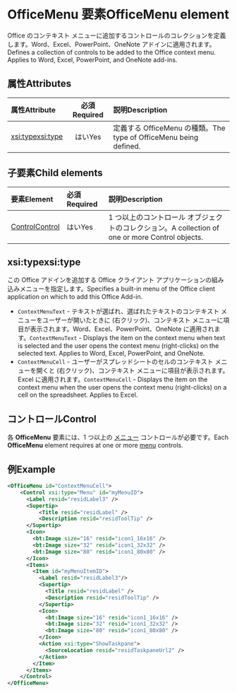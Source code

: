 # <a name="officemenu-element"></a><span data-ttu-id="80f8e-101">OfficeMenu 要素</span><span class="sxs-lookup"><span data-stu-id="80f8e-101">OfficeMenu element</span></span>

<span data-ttu-id="80f8e-p101">Office のコンテキスト メニューに追加するコントロールのコレクションを定義します。Word、Excel、PowerPoint、OneNote アドインに適用されます。</span><span class="sxs-lookup"><span data-stu-id="80f8e-p101">Defines a collection of controls to be added to the Office context menu. Applies to Word, Excel, PowerPoint, and OneNote add-ins.</span></span>

## <a name="attributes"></a><span data-ttu-id="80f8e-104">属性</span><span class="sxs-lookup"><span data-stu-id="80f8e-104">Attributes</span></span>

| <span data-ttu-id="80f8e-105">属性</span><span class="sxs-lookup"><span data-stu-id="80f8e-105">Attribute</span></span>            | <span data-ttu-id="80f8e-106">必須</span><span class="sxs-lookup"><span data-stu-id="80f8e-106">Required</span></span> | <span data-ttu-id="80f8e-107">説明</span><span class="sxs-lookup"><span data-stu-id="80f8e-107">Description</span></span>                          |
|:---------------------|:--------:|:-------------------------------------|
| [<span data-ttu-id="80f8e-108">xsi:type</span><span class="sxs-lookup"><span data-stu-id="80f8e-108">xsi:type</span></span>](#xsitype) | <span data-ttu-id="80f8e-109">はい</span><span class="sxs-lookup"><span data-stu-id="80f8e-109">Yes</span></span>      | <span data-ttu-id="80f8e-110">定義する OfficeMenu の種類。</span><span class="sxs-lookup"><span data-stu-id="80f8e-110">The type of OfficeMenu being defined.</span></span>|

## <a name="child-elements"></a><span data-ttu-id="80f8e-111">子要素</span><span class="sxs-lookup"><span data-stu-id="80f8e-111">Child elements</span></span>

|  <span data-ttu-id="80f8e-112">要素</span><span class="sxs-lookup"><span data-stu-id="80f8e-112">Element</span></span> |  <span data-ttu-id="80f8e-113">必須</span><span class="sxs-lookup"><span data-stu-id="80f8e-113">Required</span></span>  |  <span data-ttu-id="80f8e-114">説明</span><span class="sxs-lookup"><span data-stu-id="80f8e-114">Description</span></span>  |
|:-----|:-----|:-----|
|  [<span data-ttu-id="80f8e-115">Control</span><span class="sxs-lookup"><span data-stu-id="80f8e-115">Control</span></span>](#control)    | <span data-ttu-id="80f8e-116">はい</span><span class="sxs-lookup"><span data-stu-id="80f8e-116">Yes</span></span> |  <span data-ttu-id="80f8e-117">1 つ以上のコントロール オブジェクトのコレクション。</span><span class="sxs-lookup"><span data-stu-id="80f8e-117">A collection of one or more Control objects.</span></span>  |

## <a name="xsitype"></a><span data-ttu-id="80f8e-118">xsi:type</span><span class="sxs-lookup"><span data-stu-id="80f8e-118">xsi:type</span></span>

<span data-ttu-id="80f8e-119">この Office アドインを追加する Office クライアント アプリケーションの組み込みメニューを指定します。</span><span class="sxs-lookup"><span data-stu-id="80f8e-119">Specifies a built-in menu of the Office client application on which to add this Office Add-in.</span></span>

- <span data-ttu-id="80f8e-p102">`ContextMenuText` -  テキストが選ばれ、選ばれたテキストのコンテキスト メニューをユーザーが開いたときに (右クリック)、コンテキスト メニューに項目が表示されます。Word、Excel、PowerPoint、OneNote に適用されます。</span><span class="sxs-lookup"><span data-stu-id="80f8e-p102">`ContextMenuText` -  Displays the item on the context menu when text is selected and the user opens the context menu (right-clicks) on the selected text. Applies to Word, Excel, PowerPoint, and OneNote.</span></span>
- <span data-ttu-id="80f8e-p103">`ContextMenuCell` -  ユーザーがスプレッドシートのセルのコンテキスト メニューを開くと (右クリック)、コンテキスト メニューに項目が表示されます。Excel に適用されます。</span><span class="sxs-lookup"><span data-stu-id="80f8e-p103">`ContextMenuCell` -  Displays the item on the context menu when the user opens the context menu (right-clicks) on a cell on the spreadsheet. Applies to Excel.</span></span> 

## <a name="control"></a><span data-ttu-id="80f8e-124">コントロール</span><span class="sxs-lookup"><span data-stu-id="80f8e-124">Control</span></span>

<span data-ttu-id="80f8e-125">各 **OfficeMenu** 要素には、1 つ以上の [メニュー](control.md#menu-dropdown-button-controls) コントロールが必要です。</span><span class="sxs-lookup"><span data-stu-id="80f8e-125">Each **OfficeMenu** element requires at one or more [menu](control.md#menu-dropdown-button-controls) controls.</span></span> 

## <a name="example"></a><span data-ttu-id="80f8e-126">例</span><span class="sxs-lookup"><span data-stu-id="80f8e-126">Example</span></span>

```xml
<OfficeMenu id="ContextMenuCell">
    <Control xsi:type="Menu" id="myMenuID">
      <Label resid="residLabel3" />
      <Supertip>
          <Title resid="residLabel" />
          <Description resid="residToolTip" />
      </Supertip>   
      <Icon>
        <bt:Image size="16" resid="icon1_16x16" />
        <bt:Image size="32" resid="icon1_32x32" />
        <bt:Image size="80" resid="icon1_80x80" />
      </Icon>    
      <Items>
        <Item id="myMenuItemID">
          <Label resid="residLabel3"/>
          <Supertip>
            <Title resid="residLabel" />
            <Description resid="residToolTip" />
          </Supertip>
          <Icon>
            <bt:Image size="16" resid="icon1_16x16" />
            <bt:Image size="32" resid="icon1_32x32" />
            <bt:Image size="80" resid="icon1_80x80" />
          </Icon>    
          <Action xsi:type="ShowTaskpane">
            <SourceLocation resid="residTaskpaneUrl2" />    
          </Action>    
        </Item>
      </Items>
    </Control>   
</OfficeMenu>
```
